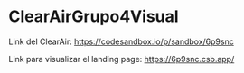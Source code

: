 ﻿# ClearAirGrupo4Visual
Link del ClearAir: https://codesandbox.io/p/sandbox/6p9snc 

Link para visualizar el landing page: https://6p9snc.csb.app/
